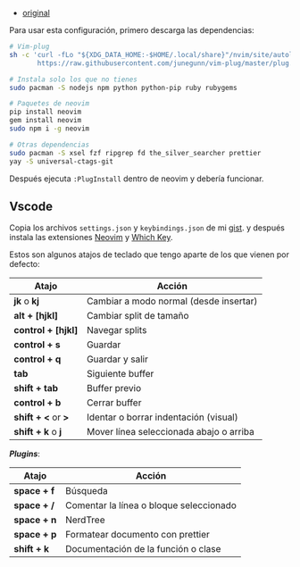 - [original](https://github.com/antoniosarosi/dotfiles/tree/master/.config/nvim)


Para usar esta configuración, primero descarga las dependencias:

```bash
# Vim-plug
sh -c 'curl -fLo "${XDG_DATA_HOME:-$HOME/.local/share}"/nvim/site/autoload/plug.vim --create-dirs \
       https://raw.githubusercontent.com/junegunn/vim-plug/master/plug.vim'

# Instala solo los que no tienes
sudo pacman -S nodejs npm python python-pip ruby rubygems

# Paquetes de neovim
pip install neovim
gem install neovim
sudo npm i -g neovim

# Otras dependencias
sudo pacman -S xsel fzf ripgrep fd the_silver_searcher prettier
yay -S universal-ctags-git
```

Después ejecuta ```:PlugInstall``` dentro de neovim y debería funcionar.

## Vscode

Copia los archivos ```settings.json``` y ```keybindings.json``` de mi
[gist](https://gist.github.com/antoniosarosi/eb8d73a580eaa3e7dc32b0b803b4654d).
y después instala las extensiones
[Neovim](https://marketplace.visualstudio.com/items?itemName=asvetliakov.vscode-neovim)
y
[Which Key](https://marketplace.visualstudio.com/items?itemName=VSpaceCode.whichkey).

Estos son algunos atajos de teclado que tengo aparte de los que vienen por
defecto:

| Atajo                  | Acción                                  |
| ---------------------- | --------------------------------------- |
| **jk** o **kj**        | Cambiar a modo normal (desde insertar)  |
| **alt + [hjkl]**       | Cambiar split de tamaño                 |
| **control + [hjkl]**   | Navegar splits                          |
| **control + s**        | Guardar                                 |
| **control + q**        | Guardar y salir                         |
| **tab**                | Siguiente buffer                        |
| **shift + tab**        | Buffer previo                           |
| **control + b**        | Cerrar buffer                           |
| **shift + <** or **>** | Identar o borrar indentación (visual)   |
| **shift + k** o **j**  | Mover línea seleccionada abajo o arriba |

***Plugins***:

| Atajo         | Acción                                  |
| ------------- | --------------------------------------- |
| **space + f** | Búsqueda                                |
| **space + /** | Comentar la línea o bloque seleccionado |
| **space + n** | NerdTree                                |
| **space + p** | Formatear documento con prettier        |
| **shift + k** | Documentación de la función o clase     |
